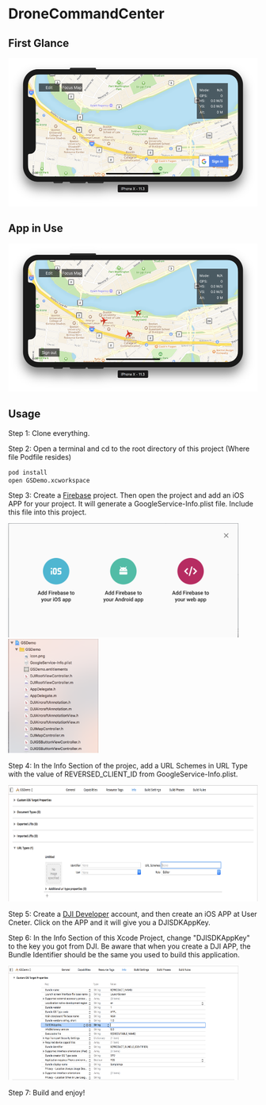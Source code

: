 # DroneCommandCenter

## First Glance

<img src="https://github.com/jhzhaofred/DroneCommandCenter/blob/master/Screenshots/login.png" width = "525" height = "299" alt="Firebase" align=center/> 

## App in Use 

<img src="https://github.com/jhzhaofred/DroneCommandCenter/blob/master/Screenshots/pilot.png" width = "525" height = "299" alt="Firebase" align=center/> 

## Usage
  Step 1: Clone everything.
  
  Step 2: Open a terminal and cd to the root directory of this project (Where file Podfile resides)
  
    pod install
    open GSDemo.xcworkspace
  
  Step 3: Create a [Firebase](https://firebase.google.com/) project. Then open the project and add an iOS APP for your project. It will generate a GoogleService-Info.plist file. Include this file into this project.

<img src="https://github.com/jhzhaofred/DroneCommandCenter/blob/master/Screenshots/Firebase.png" width = "465" height = "230" alt="Firebase" align=center/> <img src="https://github.com/jhzhaofred/DroneCommandCenter/blob/master/Screenshots/include.png" width = "182" height = "230" alt="Firebase" align=center/> 
  
  Step 4: In the Info Section of the projec, add a URL Schemes in URL Type with the value of REVERSED_CLIENT_ID from GoogleService-Info.plist.

<img src="https://github.com/jhzhaofred/DroneCommandCenter/blob/master/Screenshots/URL.png" width = "559" height = "234" alt="Firebase" align=center/> 

  Step 5: Create a [DJI Developer](https://developer.dji.com/) account, and then create an iOS APP at User Cneter. Click on the APP and it will give you a DJISDKAppKey.
  
  Step 6: In the Info Section of this Xcode Project, change "DJISDKAppKey" to the key you got from DJI. Be aware that when you create a DJI APP, the Bundle Identifier should be the same you used to build this application.
  
<img src="https://github.com/jhzhaofred/DroneCommandCenter/blob/master/Screenshots/info.png" width = "465" height = "230" alt="Firebase" align=center/> 
  
  Step 7: Build and enjoy!
